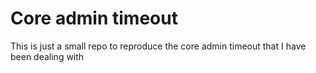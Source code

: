 # Core admin timeout

This is just a small repo to reproduce the core admin timeout that I have been dealing with
